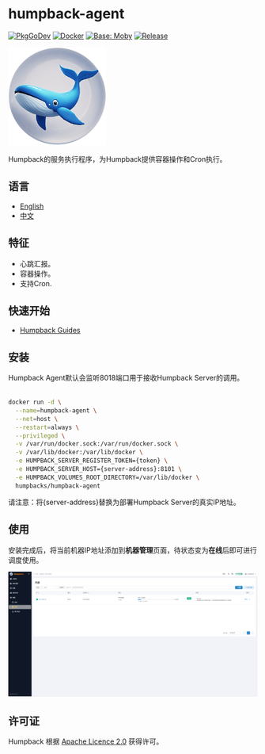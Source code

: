 # humpback-agent

[![PkgGoDev](https://pkg.go.dev/badge/github.com/docker/docker)](https://golang.org/)
[![Docker](https://img.shields.io/badge/docker-pull-blue?logo=docker)](https://hub.docker.com/r/humpbacks/humpback-agent)
[![Base: Moby](https://img.shields.io/badge/Base-Moby-2496ED?logo=docker&logoColor=white)](https://github.com/moby/moby)
[![Release](https://img.shields.io/badge/release-v2.0.0-blue)](https://github.com/humpback/humpback-agent/releases/tag/v2.0.0)

![Humpback logo](/assets/logo.png)

Humpback的服务执行程序，为Humpback提供容器操作和Cron执行。

## 语言

- [English](README.md)
- [中文](README.zh.md)

## 特征

- 心跳汇报。
- 容器操作。
- 支持Cron.

## 快速开始

* [Humpback Guides](https://humpback.github.io/humpback)

## 安装

Humpback Agent默认会监听8018端口用于接收Humpback Server的调用。

```bash

docker run -d \
  --name=humpback-agent \
  --net=host \
  --restart=always \
  --privileged \
  -v /var/run/docker.sock:/var/run/docker.sock \
  -v /var/lib/docker:/var/lib/docker \
  -e HUMPBACK_SERVER_REGISTER_TOKEN={token} \
  -e HUMPBACK_SERVER_HOST={server-address}:8101 \
  -e HUMPBACK_VOLUMES_ROOT_DIRECTORY=/var/lib/docker \
  humpbacks/humpback-agent

```

请注意：将{server-address}替换为部署Humpback Server的真实IP地址。

## 使用

安装完成后，将当前机器IP地址添加到**机器管理**页面，待状态变为**在线**后即可进行调度使用。

![Nodes](/assets/nodes-zh.png)

## 许可证

Humpback 根据 [Apache Licence 2.0](http://www.apache.org/licenses/LICENSE-2.0.html) 获得许可。
